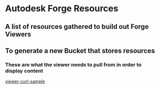 Autodesk Forge Resources
========================
A list of resources gathered to build out Forge Viewers
-------------------------------------------------------

## To generate a new Bucket that stores resources
### These are what the viewer needs to pull from in order to display content
[viewer-curl-sample](https://github.com/Autodesk-Forge/viewer-curl-sample)
